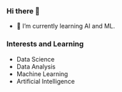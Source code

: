 ### Hi there 👋




- 🌱 I’m currently learning AI and ML.









### Interests and Learning

- Data Science
- Data Analysis
- Machine Learning
- Artificial Intelligence



